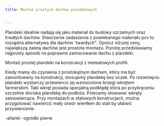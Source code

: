 ```yaml
---
title: Montaż prostych dachów plandekowych


---
```

Plandeki idealnie nadają się jako materiał do budowy szczelnych oraz trwałych dachów. Stworzenie zadaszenia z powlekanego materiału pcv to  rozsądna alternatywa dla dachów 'twardych". 
Oprócz niższej ceny, największą zaletą dachów jest prostota montażu. Poniżej przedstawiamy najprosty sposób na poprawne zamocowanie dachu z plandeki.

Montaż prostej plandeki na konstrukcji z metealowych profili.

Kiedy mamy do czynienia z prostokątnym dachem, który ma być zamontowany na konstrukcji, stosujemy plandekę bez oczek. Po rozwinięciu plandeki wystarczy przewiercic jej wzmocnione brzegi wkrętem farmerskim. Taki wkręt posiada specjalną podkłądę która po przykręceniu szczelnie dociska plandekę do podłoża.
Polecamy stosować wkręty samowiercące. Przy montażach w stalowych konstrucjach, można przygotować nawiercić mały otwór wiertłem do stali by ułatwić przywiercenie. 

-altanki
-ogródki piwne


